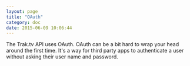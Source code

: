 ```yaml
---
layout: page
title: "OAuth"
category: doc
date: 2015-06-09 10:06:44
---
```


The Trak.tv API uses OAuth. OAuth can be a bit hard to wrap your head around the first time. It's a way for third 
party apps to authenticate a user without asking their user name and password.  